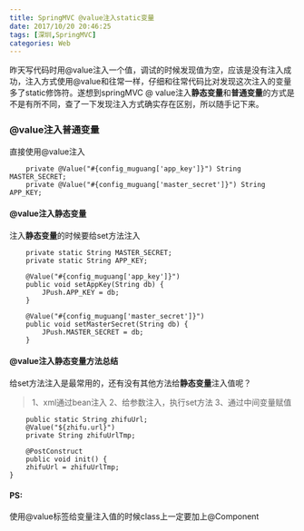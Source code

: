 ```yaml
---
title: SpringMVC @value注入static变量
date: 2017/10/20 20:46:25
tags: [深圳,SpringMVC]
categories: Web
---
```


昨天写代码时用@value注入一个值，调试的时候发现值为空，应该是没有注入成功，注入方式使用@value和往常一样，仔细和往常代码比对发现这次注入的变量多了static修饰符。遂想到springMVC @ value注入**静态变量**和**普通变量**的方式是不是有所不同，查了一下发现注入方式确实存在区别，所以随手记下来。

<!-- more -->

### @value注入普通变量

直接使用@value注入
```
    private @Value("#{config_muguang['app_key']}") String MASTER_SECRET;
    private @Value("#{config_muguang['master_secret']}") String APP_KEY;
```

#### @value注入静态变量

注入**静态变量**的时候要给set方法注入
```
    private static String MASTER_SECRET;
    private static String APP_KEY;

    @Value("#{config_muguang['app_key']}")
    public void setAppKey(String db) {
        JPush.APP_KEY = db;
    }

    @Value("#{config_muguang['master_secret']}")
    public void setMasterSecret(String db) {
        JPush.MASTER_SECRET = db;
    }
```

#### @value注入静态变量方法总结
给set方法注入是最常用的，还有没有其他方法给**静态变量**注入值呢？

>1、xml通过bean注入
>2、给参数注入，执行set方法
>3、通过中间变量赋值

```
    public static String zhifuUrl;
    @Value("${zhifu.url}")
    private String zhifuUrlTmp;

    @PostConstruct
    public void init() {
    zhifuUrl = zhifuUrlTmp;
}
```

#### PS:
使用@value标签给变量注入值的时候class上一定要加上@Component
